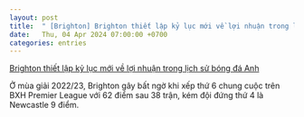 ```yaml
---
layout: post
title:  " [Brighton] Brighton thiết lập kỷ lục mới về lợi nhuận trong lịch sử bóng đá Anh"
date:   Thu, 04 Apr 2024 07:00:00 +0700
categories: entries
---
```

[Brighton thiết lập kỷ lục mới về lợi nhuận trong lịch sử bóng đá Anh](https://danviet.vn/brighton-thiet-lap-ky-luc-moi-ve-loi-nhuan-trong-lich-su-bong-da-anh-20240403131741731.htm)

Ở mùa giải 2022/23, Brighton gây bất ngờ khi xếp thứ 6 chung cuộc trên BXH Premier League với 62 điểm sau 38 trận, kém đội đứng thứ 4 là Newcastle 9 điểm.

